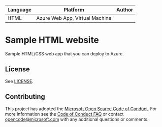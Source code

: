 | Language | Platform                       | Author |
| -------- | ------------------------------ | ------ |
| HTML     | Azure Web App, Virtual Machine |        |

# Sample HTML website

Sample HTML/CSS web app that you can deploy to Azure.

## License

See [LICENSE](LICENSE).

## Contributing

This project has adopted the [Microsoft Open Source Code of Conduct](https://opensource.microsoft.com/codeofconduct/).
For more information see the [Code of Conduct FAQ](https://opensource.microsoft.com/codeofconduct/faq/) or
contact [opencode@microsoft.com](mailto:opencode@microsoft.com) with any additional questions or comments.

